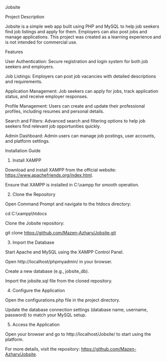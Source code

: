 Jobsite

Project Description

Jobsite is a simple web app built using PHP and MySQL to help job seekers find job listings and apply for them. Employers can also post jobs and manage applications. This project was created as a learning experience and is not intended for commercial use.

Features

User Authentication: Secure registration and login system for both job seekers and employers.

Job Listings: Employers can post job vacancies with detailed descriptions and requirements.

Application Management: Job seekers can apply for jobs, track application status, and receive employer responses.

Profile Management: Users can create and update their professional profiles, including resumes and personal details.

Search and Filters: Advanced search and filtering options to help job seekers find relevant job opportunities quickly.

Admin Dashboard: Admin users can manage job postings, user accounts, and platform settings.

Installation Guide

1. Install XAMPP

Download and install XAMPP from the official website: https://www.apachefriends.org/index.html.

Ensure that XAMPP is installed in C:\xampp for smooth operation.

2. Clone the Repository

Open Command Prompt and navigate to the htdocs directory:

cd C:\xampp\htdocs

Clone the Jobsite repository:

git clone https://github.com/Mazen-Azhary/Jobsite.git

3. Import the Database

Start Apache and MySQL using the XAMPP Control Panel.

Open http://localhost/phpmyadmin/ in your browser.

Create a new database (e.g., jobsite_db).

Import the jobsite.sql file from the cloned repository.

4. Configure the Application

Open the configurations.php file in the project directory.

Update the database connection settings (database name, username, password) to match your MySQL setup.

5. Access the Application

Open your browser and go to http://localhost/Jobsite/ to start using the platform.

For more details, visit the repository: https://github.com/Mazen-Azhary/Jobsite.

